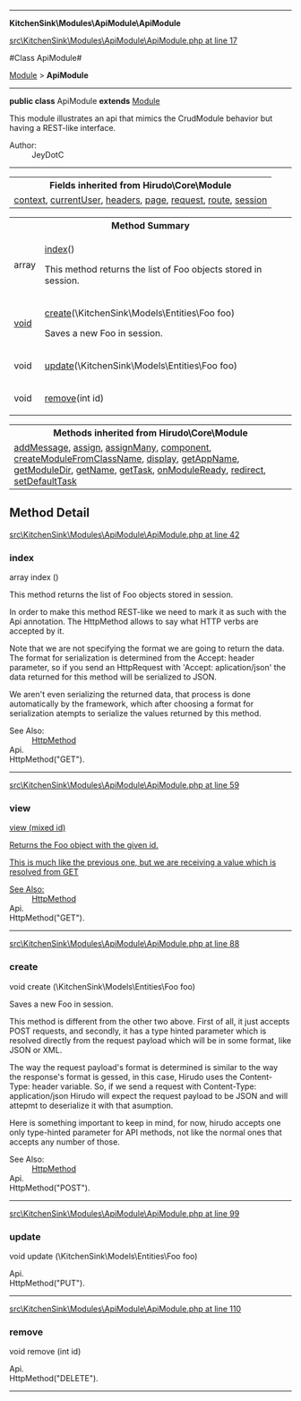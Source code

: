 

- - -

**KitchenSink\Modules\ApiModule\ApiModule**


<a href="https://github.com/JeyDotC/Hirudo/blob/master/src/KitchenSink/Modules/ApiModule/ApiModule.php#L17" target='_blank'>src\KitchenSink\Modules\ApiModule\ApiModule.php at line 17</a>

#Class ApiModule#

<a href="https://github.com/JeyDotC/Hirudo-docs/blob/master/Hirudo/Core/Module.md">Module</a>
 &gt; **ApiModule**




- - -

<p><strong>public  class</strong> <span>ApiModule</span>
<strong>extends</strong> <a href="https://github.com/JeyDotC/Hirudo-docs/blob/master/Hirudo/Core/Module.md">Module</a>

</p>

<div class="comment" id="overview_description"><p>This module illustrates an api
that mimics the CrudModule behavior but having
a REST-like interface.</p></div>

<dl>
<dt>Author:</dt>
<dd>JeyDotC</dd>
</dl>


<hr />

<table class="inherit">
<tr><th colspan="2">Fields inherited from Hirudo\Core\Module</th></tr>
<tr><td><a href="https://github.com/JeyDotC/Hirudo-docs/blob/master/Hirudo/Core/Module.md#context">context</a>, <a href="https://github.com/JeyDotC/Hirudo-docs/blob/master/Hirudo/Core/Module.md#currentuser">currentUser</a>, <a href="https://github.com/JeyDotC/Hirudo-docs/blob/master/Hirudo/Core/Module.md#headers">headers</a>, <a href="https://github.com/JeyDotC/Hirudo-docs/blob/master/Hirudo/Core/Module.md#page">page</a>, <a href="https://github.com/JeyDotC/Hirudo-docs/blob/master/Hirudo/Core/Module.md#request">request</a>, <a href="https://github.com/JeyDotC/Hirudo-docs/blob/master/Hirudo/Core/Module.md#route">route</a>, <a href="https://github.com/JeyDotC/Hirudo-docs/blob/master/Hirudo/Core/Module.md#session">session</a></td></tr></table>

<table id="summary_method">
<tr><th colspan="2">Method Summary</th></tr>
<tr>
<td><span class='k'></span> <span class='nx'>array<Foo></span></td>
<td class="description"><p class="name"><a href="#index">index</a>()</p><p class="description">This method returns the list of Foo objects stored in session.
</p></td>
</tr>
<tr>
<td><span class='k'></span> <span class='nx'><a href='https://github.com/JeyDotC/Hirudo-docs/blob/master/KitchenSink/Models/Entities/Foo.md>Foo</a></span></td>
<td class="description"><p class="name"><a href="#view">view</a>(mixed id)</p><p class="description">Returns the Foo object with the given id.
</p></td>
</tr>
<tr>
<td><span class='k'></span> <span class='nx'>void</span></td>
<td class="description"><p class="name"><a href="#create">create</a>(\KitchenSink\Models\Entities\Foo foo)</p><p class="description">Saves a new Foo in session.
</p></td>
</tr>
<tr>
<td><span class='k'></span> <span class='nx'>void</span></td>
<td class="description"><p class="name"><a href="#update">update</a>(\KitchenSink\Models\Entities\Foo foo)</p><p class="description"></p></td>
</tr>
<tr>
<td><span class='k'></span> <span class='nx'>void</span></td>
<td class="description"><p class="name"><a href="#remove">remove</a>(int id)</p><p class="description"></p></td>
</tr>
</table>

<table class="inherit">
<tr><th colspan="2">Methods inherited from Hirudo\Core\Module</th></tr>
<tr><td><a href="https://github.com/JeyDotC/Hirudo-docs/blob/master/Hirudo/Core/Module.md#addmessage">addMessage</a>, <a href="https://github.com/JeyDotC/Hirudo-docs/blob/master/Hirudo/Core/Module.md#assign">assign</a>, <a href="https://github.com/JeyDotC/Hirudo-docs/blob/master/Hirudo/Core/Module.md#assignmany">assignMany</a>, <a href="https://github.com/JeyDotC/Hirudo-docs/blob/master/Hirudo/Core/Module.md#component">component</a>, <a href="https://github.com/JeyDotC/Hirudo-docs/blob/master/Hirudo/Core/Module.md#createmodulefromclassname">createModuleFromClassName</a>, <a href="https://github.com/JeyDotC/Hirudo-docs/blob/master/Hirudo/Core/Module.md#display">display</a>, <a href="https://github.com/JeyDotC/Hirudo-docs/blob/master/Hirudo/Core/Module.md#getappname">getAppName</a>, <a href="https://github.com/JeyDotC/Hirudo-docs/blob/master/Hirudo/Core/Module.md#getmoduledir">getModuleDir</a>, <a href="https://github.com/JeyDotC/Hirudo-docs/blob/master/Hirudo/Core/Module.md#getname">getName</a>, <a href="https://github.com/JeyDotC/Hirudo-docs/blob/master/Hirudo/Core/Module.md#gettask">getTask</a>, <a href="https://github.com/JeyDotC/Hirudo-docs/blob/master/Hirudo/Core/Module.md#onmoduleready">onModuleReady</a>, <a href="https://github.com/JeyDotC/Hirudo-docs/blob/master/Hirudo/Core/Module.md#redirect">redirect</a>, <a href="https://github.com/JeyDotC/Hirudo-docs/blob/master/Hirudo/Core/Module.md#setdefaulttask">setDefaultTask</a></td></tr></table>

<h2 id="detail_method">Method Detail</h2>

<a href="https://github.com/JeyDotC/Hirudo/blob/master/src/KitchenSink/Modules/ApiModule/ApiModule.php#L42" target='_blank'>src\KitchenSink\Modules\ApiModule\ApiModule.php at line 42</a>

<h3 id="index()">index</h3>
<span class='k'></span> <span class='nx'>array<Foo></span> <span class='nf'>index</span> ()

<div class="details">
<p>This method returns the list of Foo objects stored in session.</p><p>In order to make this method REST-like we need to mark it as
such with the Api annotation. The HttpMethod allows to say what HTTP verbs
are accepted by it.</p><p>Note that we are not specifying the format we are going to return the
data. The format for serialization is determined from the Accept: header
parameter, so if you send an HttpRequest with 'Accept: aplication/json' the
data returned for this method will be serialized to JSON.</p><p>We aren't even serializing the returned data, that process is done
automatically by the framework, which after choosing a format for serialization
atempts to serialize the values returned by this method.</p><dl>
<dt>See Also:</dt>
<dd><a href="../../../hirudo/core/annotations/httpmethod.html">HttpMethod</a></dd>
<dt>Api.</dt>
<dt>HttpMethod("GET").</dt>
</dl>

</div>

- - -


<a href="https://github.com/JeyDotC/Hirudo/blob/master/src/KitchenSink/Modules/ApiModule/ApiModule.php#L59" target='_blank'>src\KitchenSink\Modules\ApiModule\ApiModule.php at line 59</a>

<h3 id="view()">view</h3>
<span class='k'></span> <span class='nx'><a href='https://github.com/JeyDotC/Hirudo-docs/blob/master/KitchenSink/Models/Entities/Foo.md>Foo</a></span> <span class='nf'>view</span> (mixed id)

<div class="details">
<p>Returns the Foo object with the given id.</p><p>This is much like the previous one, but we are receiving a value which is
resolved from GET</p><dl>
<dt>See Also:</dt>
<dd><a href="../../../hirudo/core/annotations/httpmethod.html">HttpMethod</a></dd>
<dt>Api.</dt>
<dt>HttpMethod("GET").</dt>
</dl>

</div>

- - -


<a href="https://github.com/JeyDotC/Hirudo/blob/master/src/KitchenSink/Modules/ApiModule/ApiModule.php#L88" target='_blank'>src\KitchenSink\Modules\ApiModule\ApiModule.php at line 88</a>

<h3 id="create()">create</h3>
<span class='k'></span> <span class='nx'>void</span> <span class='nf'>create</span> (\KitchenSink\Models\Entities\Foo foo)

<div class="details">
<p>Saves a new Foo in session.</p><p>This method is different from the other two above. First of all, it just
accepts POST requests, and secondly, it has a type hinted parameter which
is resolved directly from the request payload which will be in some format,
like JSON or XML.</p><p>The way the request payload's format is determined is similar to the way
the response's format is gessed, in this case, Hirudo uses the Content-Type:
header variable. So, if we send a request with Content-Type: application/json
Hirudo will expect the request payload to be JSON and will attepmt to deserialize
it with that asumption.</p><p>Here is something important to keep in mind, for now, hirudo accepts one only
type-hinted parameter for API methods, not like the normal ones that accepts
any number of those.</p><dl>
<dt>See Also:</dt>
<dd><a href="../../../hirudo/core/annotations/httpmethod.html">HttpMethod</a></dd>
<dt>Api.</dt>
<dt>HttpMethod("POST").</dt>
</dl>

</div>

- - -


<a href="https://github.com/JeyDotC/Hirudo/blob/master/src/KitchenSink/Modules/ApiModule/ApiModule.php#L99" target='_blank'>src\KitchenSink\Modules\ApiModule\ApiModule.php at line 99</a>

<h3 id="update()">update</h3>
<span class='k'></span> <span class='nx'>void</span> <span class='nf'>update</span> (\KitchenSink\Models\Entities\Foo foo)

<div class="details">
<p></p><dl>
<dt>Api.</dt>
<dt>HttpMethod("PUT").</dt>
</dl>

</div>

- - -


<a href="https://github.com/JeyDotC/Hirudo/blob/master/src/KitchenSink/Modules/ApiModule/ApiModule.php#L110" target='_blank'>src\KitchenSink\Modules\ApiModule\ApiModule.php at line 110</a>

<h3 id="remove()">remove</h3>
<span class='k'></span> <span class='nx'>void</span> <span class='nf'>remove</span> (int id)

<div class="details">
<p></p><dl>
<dt>Api.</dt>
<dt>HttpMethod("DELETE").</dt>
</dl>

</div>

- - -

